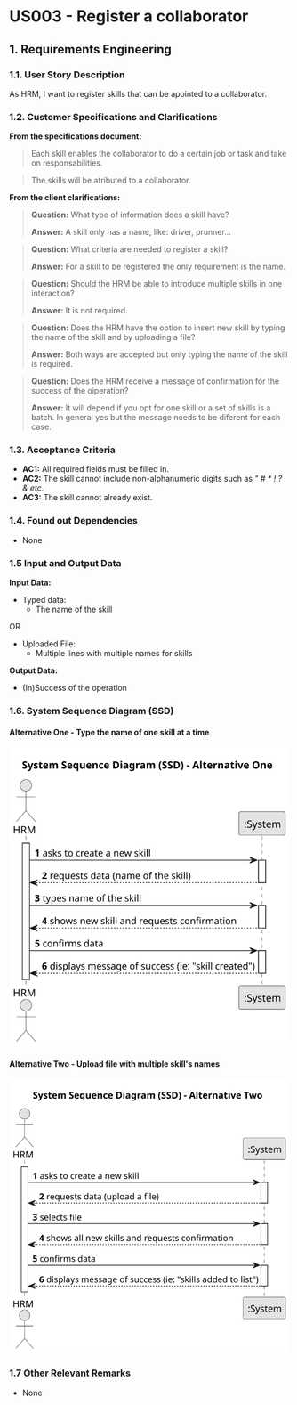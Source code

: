 # US003 - Register a collaborator


## 1. Requirements Engineering

### 1.1. User Story Description

As HRM, I want to register skills that can be apointed to a collaborator.

### 1.2. Customer Specifications and Clarifications 

**From the specifications document:**

>	Each skill enables the collaborator to do a certain job or task and take on responsabilities.

>	The skills will be atributed to a collaborator.

**From the client clarifications:**

> **Question:** What type of information does a skill have?
>
> **Answer:** A skill only has a name, like: driver, prunner...

> **Question:** What criteria are needed to register a skill?
>
> **Answer:** For a skill to be registered the only requirement is the name.

> **Question:** Should the HRM be able to introduce multiple skills in one interaction?
>
> **Answer:** It is not required.

> **Question:** Does the HRM have the option to insert new skill by typing the name of the skill and by uploading a file?
>
> **Answer:** Both ways are accepted but only typing the name of the skill is required.

> **Question:** Does the HRM receive a message of confirmation for the success of the oiperation?
>
> **Answer:** It will depend if you opt for one skill or a set of skills is a batch. In general yes but the message needs to be diferent for each case. 


### 1.3. Acceptance Criteria

* **AC1:** All required fields must be filled in.
* **AC2:** The skill cannot include non-alphanumeric digits such as _" # * ! ? & etc_.
* **AC3:** The skill cannot already exist.

### 1.4. Found out Dependencies

* None

### 1.5 Input and Output Data

**Input Data:**

* Typed data:
    * The name of the skill

OR

* Uploaded File:
    * Multiple lines with multiple names for skills 


**Output Data:**

* (In)Success of the operation

### 1.6. System Sequence Diagram (SSD)

#### Alternative One - Type the name of one skill at a time

![System Sequence Diagram - Alternative One](svg/us001-system-sequence-diagram-alternative-one.svg)

#### Alternative Two - Upload file with multiple skill's names

![System Sequence Diagram - Alternative Two](svg/us001-system-sequence-diagram-alternative-two.svg)


### 1.7 Other Relevant Remarks

* None